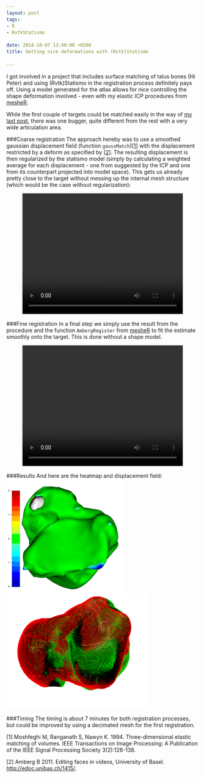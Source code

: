 ```yaml
---
layout: post
tags: 
- R 
- RvtkStatismo

date: 2014-10-07 13:40:00 +0200
title: Getting nice deformations with (Rvtk)Statismo

---
```


I got involved in a project that includes surface matching of talus bones (Hi Peter) and using (Rvtk)Statismo in the registration process definitely pays off. 
Using a model generated for the atlas allows for nice controlling the shape deformation involved - even with my elastic ICP procedures from [mesheR](https://github.com/zarquon42b/mesheR).

While the first couple of targets could be matched easily in the way of [my last post](http://zarquon42b.github.io/2014/08/14/statismoMatching/), there was one bugger, quite different from the rest with a very wide articulation area.

###Coarse registration
The approach hereby was to use a smoothed gaussian displacement field (function ```gaussMatch```)[[1]](#1) with the displacement restricted by a deform as specified by [[2]](#2). The resulting displacement is then regularized by the statismo model (simply by calculating a weighted average for each displacement - one from suggested by the ICP and one from its counterpart projected into model space). 
This gets us already pretty close to the target without messing up the internal mesh structure (which would be the case without regularization):

<center>
<video width="420" height="315" controls> <source src="/resources/videos/talusfit1.webm" frameborder="0" allowfullscreen> </video>
</center>


###Fine registration
In a final step we simply use the result from the procedure and the function ```AmbergRegister``` from [mesheR](https://github.com/zarquon42b/mesheR) to fit the estimate smoothly onto the target. This is done without a shape model.
<center>
<video width="420" height="315" controls> <source src="/resources/videos/talusfit2.webm" frameborder="0" allowfullscreen> </video>
</center>

###Results
And here are the heatmap and displacement field: 
  <img rel="zoom" src="/resources/images/heatmapTalus.png"  style="height: 300px; float: left">
  <img rel="zoom" src="/resources/images/displaceTalus.png"  style="height: 300px">

###Timing
The timing is about 7 minutes for both registration processes, but could be improved by using a decimated mesh for the first registration.

<a id="1">[1]</a> Moshfeghi M, Ranganath S, Nawyn K. 1994. Three-dimensional elastic matching of volumes. IEEE Transactions on Image Processing: A Publication of the IEEE Signal Processing Society 3(2):128-138.</br>

<a id="2">[2]</a> Amberg B 2011. Editing faces in videos, University of Basel. http://edoc.unibas.ch/1415/.
